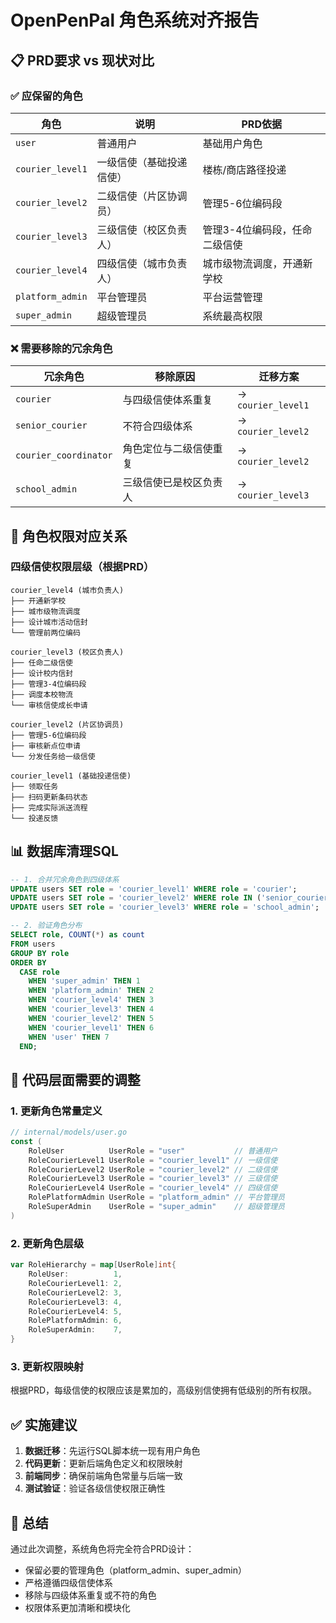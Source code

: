 # OpenPenPal 角色系统对齐报告

## 📋 PRD要求 vs 现状对比

### ✅ 应保留的角色

| 角色 | 说明 | PRD依据 |
|------|------|---------|
| `user` | 普通用户 | 基础用户角色 |
| `courier_level1` | 一级信使（基础投递信使） | 楼栋/商店路径投递 |
| `courier_level2` | 二级信使（片区协调员） | 管理5-6位编码段 |
| `courier_level3` | 三级信使（校区负责人） | 管理3-4位编码段，任命二级信使 |
| `courier_level4` | 四级信使（城市负责人） | 城市级物流调度，开通新学校 |
| `platform_admin` | 平台管理员 | 平台运营管理 |
| `super_admin` | 超级管理员 | 系统最高权限 |

### ❌ 需要移除的冗余角色

| 冗余角色 | 移除原因 | 迁移方案 |
|----------|----------|----------|
| `courier` | 与四级信使体系重复 | → `courier_level1` |
| `senior_courier` | 不符合四级体系 | → `courier_level2` |
| `courier_coordinator` | 角色定位与二级信使重复 | → `courier_level2` |
| `school_admin` | 三级信使已是校区负责人 | → `courier_level3` |

## 🔧 角色权限对应关系

### 四级信使权限层级（根据PRD）

```
courier_level4 (城市负责人)
├── 开通新学校
├── 城市级物流调度
├── 设计城市活动信封
└── 管理前两位编码

courier_level3 (校区负责人)
├── 任命二级信使
├── 设计校内信封
├── 管理3-4位编码段
├── 调度本校物流
└── 审核信使成长申请

courier_level2 (片区协调员)
├── 管理5-6位编码段
├── 审核新点位申请
└── 分发任务给一级信使

courier_level1 (基础投递信使)
├── 领取任务
├── 扫码更新条码状态
├── 完成实际派送流程
└── 投递反馈
```

## 📊 数据库清理SQL

```sql
-- 1. 合并冗余角色到四级体系
UPDATE users SET role = 'courier_level1' WHERE role = 'courier';
UPDATE users SET role = 'courier_level2' WHERE role IN ('senior_courier', 'courier_coordinator');
UPDATE users SET role = 'courier_level3' WHERE role = 'school_admin';

-- 2. 验证角色分布
SELECT role, COUNT(*) as count 
FROM users 
GROUP BY role 
ORDER BY 
  CASE role
    WHEN 'super_admin' THEN 1
    WHEN 'platform_admin' THEN 2
    WHEN 'courier_level4' THEN 3
    WHEN 'courier_level3' THEN 4
    WHEN 'courier_level2' THEN 5
    WHEN 'courier_level1' THEN 6
    WHEN 'user' THEN 7
  END;
```

## 🎯 代码层面需要的调整

### 1. 更新角色常量定义
```go
// internal/models/user.go
const (
    RoleUser          UserRole = "user"           // 普通用户
    RoleCourierLevel1 UserRole = "courier_level1" // 一级信使
    RoleCourierLevel2 UserRole = "courier_level2" // 二级信使
    RoleCourierLevel3 UserRole = "courier_level3" // 三级信使
    RoleCourierLevel4 UserRole = "courier_level4" // 四级信使
    RolePlatformAdmin UserRole = "platform_admin" // 平台管理员
    RoleSuperAdmin    UserRole = "super_admin"    // 超级管理员
)
```

### 2. 更新角色层级
```go
var RoleHierarchy = map[UserRole]int{
    RoleUser:          1,
    RoleCourierLevel1: 2,
    RoleCourierLevel2: 3,
    RoleCourierLevel3: 4,
    RoleCourierLevel4: 5,
    RolePlatformAdmin: 6,
    RoleSuperAdmin:    7,
}
```

### 3. 更新权限映射
根据PRD，每级信使的权限应该是累加的，高级别信使拥有低级别的所有权限。

## ✅ 实施建议

1. **数据迁移**：先运行SQL脚本统一现有用户角色
2. **代码更新**：更新后端角色定义和权限映射
3. **前端同步**：确保前端角色常量与后端一致
4. **测试验证**：验证各级信使权限正确性

## 📝 总结

通过此次调整，系统角色将完全符合PRD设计：
- 保留必要的管理角色（platform_admin、super_admin）
- 严格遵循四级信使体系
- 移除与四级体系重复或不符的角色
- 权限体系更加清晰和模块化